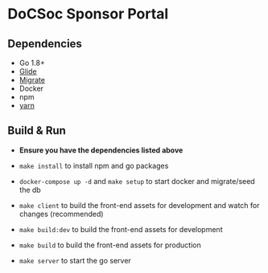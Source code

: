 # DoCSoc Sponsor Portal

## Dependencies
 - Go 1.8+
 - [Glide](https://github.com/Masterminds/glide#install)
 - [Migrate](https://github.com/mattes/migrate#cli-usage)
 - Docker
 - npm
 - [yarn](https://yarnpkg.com/en/docs/install)

## Build & Run
 - **Ensure you have the dependencies listed above**
 - `make install` to install npm and go packages
 - `docker-compose up -d` and `make setup` to start docker and migrate/seed the db
 
 - `make client` to build the front-end assets for development and watch for changes (recommended)
 - `make build:dev` to build the front-end assets for development
 - `make build` to build the front-end assets for production

 - `make server` to start the go server
